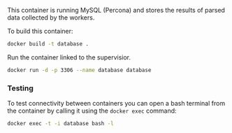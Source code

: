 This container is running MySQL (Percona) and stores the results of parsed data collected by the workers.

To build this container:
```sh
docker build -t database .
```

Run the container linked to the supervisior.
```sh
docker run -d -p 3306 --name database database
```


### Testing
To test connectivity between containers you can open a bash terminal from the container by calling it using the `docker exec` command:
```sh
docker exec -t -i database bash -l
```